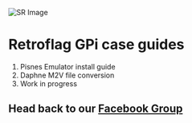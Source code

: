 ![SR Image](https://sinisterspatula.github.io/Retroflag-Gpi-Guides/images/SRimage.jpg)

# Retroflag GPi case guides
1. Pisnes Emulator install guide
2. Daphne M2V file conversion
3. Work in progress

## Head back to our [Facebook Group](https://www.facebook.com/groups/SuperRetroPie/)
